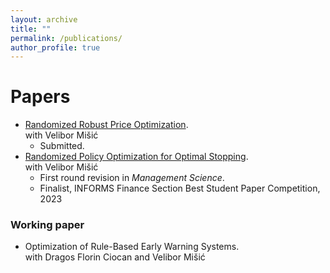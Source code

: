 ```yaml
---
layout: archive
title: ""
permalink: /publications/
author_profile: true
---
```


# Papers

* [Randomized Robust Price Optimization](https://papers.ssrn.com/sol3/papers.cfm?abstract_id=4480799).  
with Velibor Mišić
    * Submitted.
* [Randomized Policy Optimization for Optimal Stopping](https://papers.ssrn.com/sol3/papers.cfm?abstract_id=4066178).  
with Velibor Mišić
    * First round revision in *Management Science*.
    * Finalist, INFORMS Finance Section Best Student Paper Competition, 2023

### Working paper
* Optimization of Rule-Based Early Warning Systems.  
with Dragos Florin Ciocan and Velibor Mišić
 

